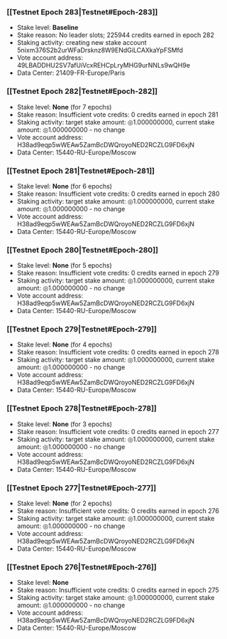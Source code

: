 ### [[Testnet Epoch 283|Testnet#Epoch-283]]
* Stake level: **Baseline**
* Stake reason: No leader slots; 225944 credits earned in epoch 282
* Staking activity: creating new stake account 5nixm376S2b2urWFaDrsknz8W9ENdGiLCAXkaYpFSMfd
* Vote account address: 49LBADDHU2SV7afUiVcxREHCpLryMHG9urNNLs9wQH9e
* Data Center: 21409-FR-Europe/Paris
### [[Testnet Epoch 282|Testnet#Epoch-282]]
* Stake level: **None** (for 7 epochs)
* Stake reason: Insufficient vote credits: 0 credits earned in epoch 281
* Staking activity: target stake amount: ◎1.000000000, current stake amount: ◎1.000000000 - no change
* Vote account address: H38ad9eqp5wWEAw5ZamBcDWQroyoNED2RCZLG9FD6xjN
* Data Center: 15440-RU-Europe/Moscow
### [[Testnet Epoch 281|Testnet#Epoch-281]]
* Stake level: **None** (for 6 epochs)
* Stake reason: Insufficient vote credits: 0 credits earned in epoch 280
* Staking activity: target stake amount: ◎1.000000000, current stake amount: ◎1.000000000 - no change
* Vote account address: H38ad9eqp5wWEAw5ZamBcDWQroyoNED2RCZLG9FD6xjN
* Data Center: 15440-RU-Europe/Moscow
### [[Testnet Epoch 280|Testnet#Epoch-280]]
* Stake level: **None** (for 5 epochs)
* Stake reason: Insufficient vote credits: 0 credits earned in epoch 279
* Staking activity: target stake amount: ◎1.000000000, current stake amount: ◎1.000000000 - no change
* Vote account address: H38ad9eqp5wWEAw5ZamBcDWQroyoNED2RCZLG9FD6xjN
* Data Center: 15440-RU-Europe/Moscow
### [[Testnet Epoch 279|Testnet#Epoch-279]]
* Stake level: **None** (for 4 epochs)
* Stake reason: Insufficient vote credits: 0 credits earned in epoch 278
* Staking activity: target stake amount: ◎1.000000000, current stake amount: ◎1.000000000 - no change
* Vote account address: H38ad9eqp5wWEAw5ZamBcDWQroyoNED2RCZLG9FD6xjN
* Data Center: 15440-RU-Europe/Moscow
### [[Testnet Epoch 278|Testnet#Epoch-278]]
* Stake level: **None** (for 3 epochs)
* Stake reason: Insufficient vote credits: 0 credits earned in epoch 277
* Staking activity: target stake amount: ◎1.000000000, current stake amount: ◎1.000000000 - no change
* Vote account address: H38ad9eqp5wWEAw5ZamBcDWQroyoNED2RCZLG9FD6xjN
* Data Center: 15440-RU-Europe/Moscow
### [[Testnet Epoch 277|Testnet#Epoch-277]]
* Stake level: **None** (for 2 epochs)
* Stake reason: Insufficient vote credits: 0 credits earned in epoch 276
* Staking activity: target stake amount: ◎1.000000000, current stake amount: ◎1.000000000 - no change
* Vote account address: H38ad9eqp5wWEAw5ZamBcDWQroyoNED2RCZLG9FD6xjN
* Data Center: 15440-RU-Europe/Moscow
### [[Testnet Epoch 276|Testnet#Epoch-276]]
* Stake level: **None**
* Stake reason: Insufficient vote credits: 0 credits earned in epoch 275
* Staking activity: target stake amount: ◎1.000000000, current stake amount: ◎1.000000000 - no change
* Vote account address: H38ad9eqp5wWEAw5ZamBcDWQroyoNED2RCZLG9FD6xjN
* Data Center: 15440-RU-Europe/Moscow